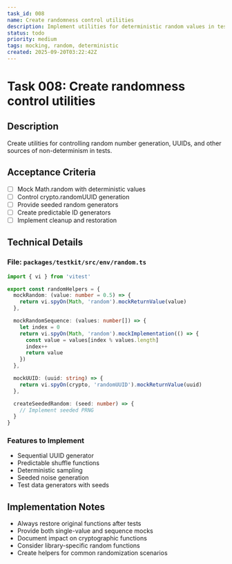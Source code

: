 ```yaml
---
task_id: 008
name: Create randomness control utilities
description: Implement utilities for deterministic random values in tests
status: todo
priority: medium
tags: mocking, random, deterministic
created: 2025-09-20T03:22:42Z
---
```


# Task 008: Create randomness control utilities

## Description

Create utilities for controlling random number generation, UUIDs, and other sources of non-determinism in tests.

## Acceptance Criteria

- [ ] Mock Math.random with deterministic values
- [ ] Control crypto.randomUUID generation
- [ ] Provide seeded random generators
- [ ] Create predictable ID generators
- [ ] Implement cleanup and restoration

## Technical Details

### File: `packages/testkit/src/env/random.ts`
```typescript
import { vi } from 'vitest'

export const randomHelpers = {
  mockRandom: (value: number = 0.5) => {
    return vi.spyOn(Math, 'random').mockReturnValue(value)
  },

  mockRandomSequence: (values: number[]) => {
    let index = 0
    return vi.spyOn(Math, 'random').mockImplementation(() => {
      const value = values[index % values.length]
      index++
      return value
    })
  },

  mockUUID: (uuid: string) => {
    return vi.spyOn(crypto, 'randomUUID').mockReturnValue(uuid)
  },

  createSeededRandom: (seed: number) => {
    // Implement seeded PRNG
  }
}
```

### Features to Implement
- Sequential UUID generator
- Predictable shuffle functions
- Deterministic sampling
- Seeded noise generation
- Test data generators with seeds

## Implementation Notes

- Always restore original functions after tests
- Provide both single-value and sequence mocks
- Document impact on cryptographic functions
- Consider library-specific random functions
- Create helpers for common randomization scenarios